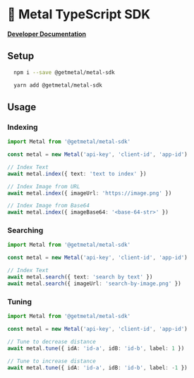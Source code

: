 # 🤘 Metal TypeScript SDK

[**Developer Documentation**](https://docs.getmetal.io/sdk-typescript)

## Setup

```bash
  npm i --save @getmetal/metal-sdk

  yarn add @getmetal/metal-sdk
```

## Usage

### Indexing

```ts
import Metal from '@getmetal/metal-sdk'

const metal = new Metal('api-key', 'client-id', 'app-id')

// Index Text
await metal.index({ text: 'text to index' })

// Index Image from URL
await metal.index({ imageUrl: 'https://image.png' })

// Index Image from Base64
await metal.index({ imageBase64: '<base-64-str>' })
```

### Searching

```ts
import Metal from '@getmetal/metal-sdk'

const metal = new Metal('api-key', 'client-id', 'app-id')

// Index Text
await metal.search({ text: 'search by text' })
await metal.search({ imageUrl: 'search-by-image.png' })
```

### Tuning

```ts
import Metal from '@getmetal/metal-sdk'

const metal = new Metal('api-key', 'client-id', 'app-id')

// Tune to decrease distance
await metal.tune({ idA: 'id-a', idB: 'id-b', label: 1 })

// Tune to increase distance
await metal.tune({ idA: 'id-a', idB: 'id-b', label: -1 })
```
